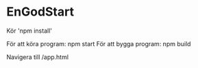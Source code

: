 # EnGodStart

Kör 'npm install'

För att köra program: npm start
För att bygga program: npm build

Navigera till /app.html
